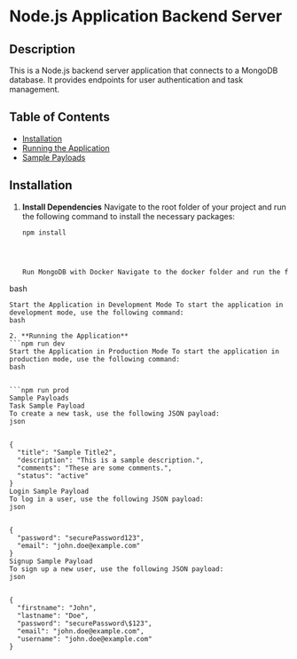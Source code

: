 # Node.js Application Backend Server

## Description
This is a Node.js backend server application that connects to a MongoDB database. It provides endpoints for user authentication and task management.

## Table of Contents
- [Installation](#installation)
- [Running the Application](#running-the-application)
- [Sample Payloads](#sample-payloads)
 

## Installation

1. **Install Dependencies**
   Navigate to the root folder of your project and run the following command to install the necessary packages:
   ```bash
   npm install




   Run MongoDB with Docker Navigate to the docker folder and run the following command to start the MongoDB Docker image:
bash


  ```docker-compose up -d
Start the Application in Development Mode To start the application in development mode, use the following command:
bash

2. **Running the Application**
```npm run dev
Start the Application in Production Mode To start the application in production mode, use the following command:
bash


```npm run prod
Sample Payloads
Task Sample Payload
To create a new task, use the following JSON payload:
json


{
    "title": "Sample Title2",
    "description": "This is a sample description.",
    "comments": "These are some comments.",
    "status": "active"
}
Login Sample Payload
To log in a user, use the following JSON payload:
json


{
    "password": "securePassword123",
    "email": "john.doe@example.com"
}
Signup Sample Payload
To sign up a new user, use the following JSON payload:
json


{
    "firstname": "John",
    "lastname": "Doe",
    "password": "securePassword\$123",
    "email": "john.doe@example.com",
    "username": "john.doe@example.com"
}
